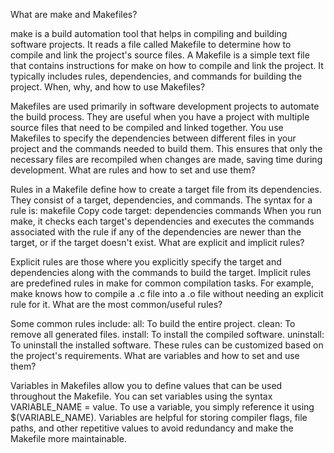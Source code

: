 What are make and Makefiles?

make is a build automation tool that helps in compiling and building software projects. It reads a file called Makefile to determine how to compile and link the project's source files.
A Makefile is a simple text file that contains instructions for make on how to compile and link the project. It typically includes rules, dependencies, and commands for building the project.
When, why, and how to use Makefiles?

Makefiles are used primarily in software development projects to automate the build process. They are useful when you have a project with multiple source files that need to be compiled and linked together.
You use Makefiles to specify the dependencies between different files in your project and the commands needed to build them. This ensures that only the necessary files are recompiled when changes are made, saving time during development.
What are rules and how to set and use them?

Rules in a Makefile define how to create a target file from its dependencies. They consist of a target, dependencies, and commands.
The syntax for a rule is:
makefile
Copy code
target: dependencies
    commands
When you run make, it checks each target's dependencies and executes the commands associated with the rule if any of the dependencies are newer than the target, or if the target doesn't exist.
What are explicit and implicit rules?

Explicit rules are those where you explicitly specify the target and dependencies along with the commands to build the target.
Implicit rules are predefined rules in make for common compilation tasks. For example, make knows how to compile a .c file into a .o file without needing an explicit rule for it.
What are the most common/useful rules?

Some common rules include:
all: To build the entire project.
clean: To remove all generated files.
install: To install the compiled software.
uninstall: To uninstall the installed software.
These rules can be customized based on the project's requirements.
What are variables and how to set and use them?

Variables in Makefiles allow you to define values that can be used throughout the Makefile.
You can set variables using the syntax VARIABLE_NAME = value.
To use a variable, you simply reference it using $(VARIABLE_NAME).
Variables are helpful for storing compiler flags, file paths, and other repetitive values to avoid redundancy and make the Makefile more maintainable.

